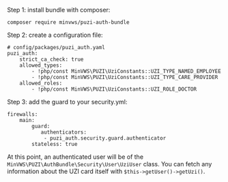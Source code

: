 
Step 1: install bundle with composer:

    composer require minvws/puzi-auth-bundle
    
Step 2: create a configuration file:

    # config/packages/puzi_auth.yaml
    puzi_auth:
        strict_ca_check: true
        allowed_types:
            - !php/const MinVWS\PUZI\UziConstants::UZI_TYPE_NAMED_EMPLOYEE
            - !php/const MinVWS\PUZI\UziConstants::UZI_TYPE_CARE_PROVIDER
        allowed_roles:
            - !php/const MinVWS\PUZI\UziConstants::UZI_ROLE_DOCTOR  

Step 3: add the guard to your security.yml:

    firewalls:
        main:
            guard:
               authenticators:
                - puzi_auth.security.guard.authenticator
            stateless: true

At this point, an authenticated user will be of the `MinVWS\PUZI\AuthBundle\Security\User\UziUser` class. You 
can fetch any information about the UZI card itself with `$this->getUser()->getUzi()`.
